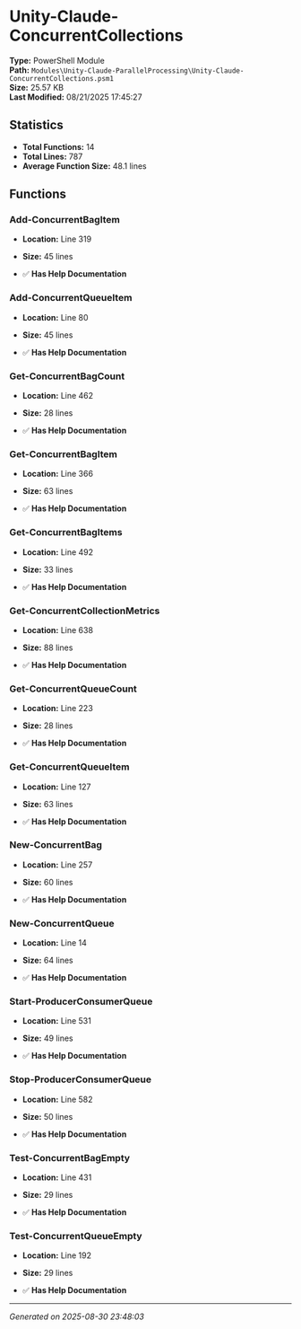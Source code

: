 # Unity-Claude-ConcurrentCollections

**Type:** PowerShell Module  
**Path:** `Modules\Unity-Claude-ParallelProcessing\Unity-Claude-ConcurrentCollections.psm1`  
**Size:** 25.57 KB  
**Last Modified:** 08/21/2025 17:45:27  

## Statistics

- **Total Functions:** 14
- **Total Lines:** 787
- **Average Function Size:** 48.1 lines

## Functions


### Add-ConcurrentBagItem

- **Location:** Line 319
- **Size:** 45 lines

- ✅ **Has Help Documentation** 
### Add-ConcurrentQueueItem

- **Location:** Line 80
- **Size:** 45 lines

- ✅ **Has Help Documentation** 
### Get-ConcurrentBagCount

- **Location:** Line 462
- **Size:** 28 lines

- ✅ **Has Help Documentation** 
### Get-ConcurrentBagItem

- **Location:** Line 366
- **Size:** 63 lines

- ✅ **Has Help Documentation** 
### Get-ConcurrentBagItems

- **Location:** Line 492
- **Size:** 33 lines

- ✅ **Has Help Documentation** 
### Get-ConcurrentCollectionMetrics

- **Location:** Line 638
- **Size:** 88 lines

- ✅ **Has Help Documentation** 
### Get-ConcurrentQueueCount

- **Location:** Line 223
- **Size:** 28 lines

- ✅ **Has Help Documentation** 
### Get-ConcurrentQueueItem

- **Location:** Line 127
- **Size:** 63 lines

- ✅ **Has Help Documentation** 
### New-ConcurrentBag

- **Location:** Line 257
- **Size:** 60 lines

- ✅ **Has Help Documentation** 
### New-ConcurrentQueue

- **Location:** Line 14
- **Size:** 64 lines

- ✅ **Has Help Documentation** 
### Start-ProducerConsumerQueue

- **Location:** Line 531
- **Size:** 49 lines

- ✅ **Has Help Documentation** 
### Stop-ProducerConsumerQueue

- **Location:** Line 582
- **Size:** 50 lines

- ✅ **Has Help Documentation** 
### Test-ConcurrentBagEmpty

- **Location:** Line 431
- **Size:** 29 lines

- ✅ **Has Help Documentation** 
### Test-ConcurrentQueueEmpty

- **Location:** Line 192
- **Size:** 29 lines

- ✅ **Has Help Documentation**

---
*Generated on 2025-08-30 23:48:03*
